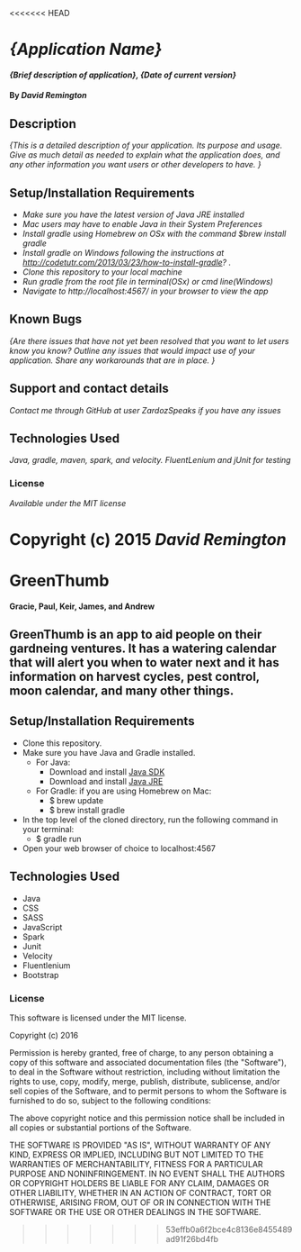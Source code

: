 <<<<<<< HEAD
# _{Application Name}_

#### _{Brief description of application}, {Date of current version}_

#### By _**David Remington**_

## Description

_{This is a detailed description of your application. Its purpose and usage.  Give as much detail as needed to explain what the application does, and any other information you want users or other developers to have. }_

## Setup/Installation Requirements

* _Make sure you have the latest version of Java JRE installed_
* _Mac users may have to enable Java in their System Preferences_
* _Install gradle using Homebrew on OSx with the command $brew install gradle_
* _Install gradle on Windows following the instructions at http://codetutr.com/2013/03/23/how-to-install-gradle? ._
* _Clone this repository to your local machine_
* _Run gradle from the root file in terminal(OSx) or cmd line(Windows)_
* _Navigate to http://localhost:4567/ in your browser to view the app_

## Known Bugs

_{Are there issues that have not yet been resolved that you want to let users know you know?  Outline any issues that would impact use of your application.  Share any workarounds that are in place. }_

## Support and contact details

_Contact me through GitHub at user ZardozSpeaks if you have any issues_

## Technologies Used

_Java, gradle, maven, spark, and velocity. FluentLenium and jUnit for testing_

### License

*Available under the MIT license*

Copyright (c) 2015 **_David Remington_**
=======

# GreenThumb

#### Gracie, Paul, Keir, James, and Andrew

## GreenThumb is an app to aid people on their gardneing ventures.  It has a watering calendar that will alert you when to water next and it has information on harvest cycles, pest control, moon calendar, and many other things.


## Setup/Installation Requirements

* Clone this repository.
* Make sure you have Java and Gradle installed.
    * For Java:
        * Download and install [Java SDK](http://www.oracle.com/technetwork/java/javase/downloads/jdk8-downloads-2133151.html)
        * Download and install [Java JRE](http://www.java.com/en/)
    * For Gradle: if you are using Homebrew on Mac:
        * $ brew update
        * $ brew install gradle
* In the top level of the cloned directory, run the following command in your terminal:
    * $ gradle run
* Open your web browser of choice to localhost:4567

## Technologies Used

* Java
* CSS
* SASS
* JavaScript
* Spark
* Junit
* Velocity
* Fluentlenium
* Bootstrap

### License

This software is licensed under the MIT license.

Copyright (c) 2016

Permission is hereby granted, free of charge, to any person obtaining a copy of this software and associated documentation files (the "Software"), to deal in the Software without restriction, including without limitation the rights to use, copy, modify, merge, publish, distribute, sublicense, and/or sell copies of the Software, and to permit persons to whom the Software is furnished to do so, subject to the following conditions:

The above copyright notice and this permission notice shall be included in all copies or substantial portions of the Software.

THE SOFTWARE IS PROVIDED "AS IS", WITHOUT WARRANTY OF ANY KIND, EXPRESS OR IMPLIED, INCLUDING BUT NOT LIMITED TO THE WARRANTIES OF MERCHANTABILITY, FITNESS FOR A PARTICULAR PURPOSE AND NONINFRINGEMENT. IN NO EVENT SHALL THE AUTHORS OR COPYRIGHT HOLDERS BE LIABLE FOR ANY CLAIM, DAMAGES OR OTHER LIABILITY, WHETHER IN AN ACTION OF CONTRACT, TORT OR OTHERWISE, ARISING FROM, OUT OF OR IN CONNECTION WITH THE SOFTWARE OR THE USE OR OTHER DEALINGS IN THE SOFTWARE.
>>>>>>> 53effb0a6f2bce4c8136e8455489ad91f26bd4fb
